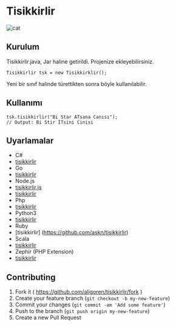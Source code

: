 # Tisikkirlir

![cat](https://dl.dropbox.com/s/x2otko6ropilnb0/Birikindi-sizin-i%C3%A7in-sivisiyim-kilisi.jpg)

## Kurulum

Tisikkirlir.java, Jar haline getirildi. Projenize ekleyebilirsiniz.

~~~~{.java}
Tisikkirlir tsk = new Tisikkirklir();
~~~~

Yeni bir sınıf halinde türettikten sonra böyle kullanılabilir.

## Kullanımı

~~~~{.java}
tsk.tisikkirlir("Bi Star ATsana Canısı");
// Output: Bi Stir İTsini Cinisi
~~~~

## Uyarlamalar

 - C#
  - [tisikkirlir](https://github.com/develomer/tisikkirlir)
 - Go
  - [tisikkirlir](https://github.com/pasali/tisikkirlir)
 - Node.js
  - [tisikkirlir.js](https://github.com/gokaygurcan/tisikkirlir.js)
  - [tisikkirlir](https://github.com/ayhankuru/tisikkirlir)
 - Php
  - [tisikkirlir](https://github.com/smtaydemir/tisikkirlir)
 - Python3
  - [tisikkirlir](https://github.com/oguzhantasci/tisikkirlir)
 - Ruby
  - [tisikkirlir] (https://github.com/askn/tisikkirlir)
 - Scala
  - [tisikkirlir](https://github.com/mehmetakiftutuncu/tisikkirlir)
 - Zephir (PHP Extension)
  - [tisikkirlir](https://github.com/hdogan/tisikkirlir)

## Contributing

1. Fork it ( https://github.com/aligoren/tisikkirlir/fork )
2. Create your feature branch (`git checkout -b my-new-feature`)
3. Commit your changes (`git commit -am 'Add some feature'`)
4. Push to the branch (`git push origin my-new-feature`)
5. Create a new Pull Request
